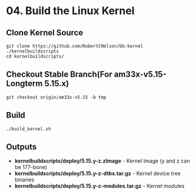 # 04. Build the Linux Kernel

## Clone Kernel Source
```
git clone https://github.com/RobertCNelson/bb-kernel ./kernelbuildscripts
cd kernelbuildscripts/
```

## Checkout Stable Branch(For am33x-v5.15- Longterm 5.15.x)
```
git checkout origin/am33x-v5.15 -b tmp
```

## Build
```
./build_kernel.sh
```

## Outputs
- **kernelbuildscripts/deploy/5.15.y-z.zImage** - Kernel Image (y and z can be 177-bone)
- **kernelbuildscripts/deploy/5.15.y-z-dtbs.tar.gz** - Kernel device tree binaries 
- **kernelbuildscripts/deploy/5.15.y-z-modules.tar.gz** - Kernel modules
